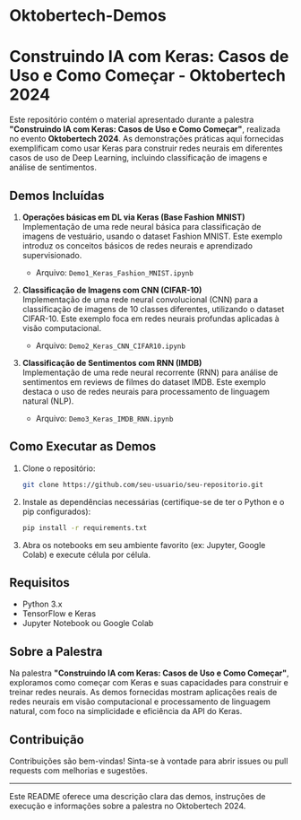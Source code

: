 # Oktobertech-Demos

# Construindo IA com Keras: Casos de Uso e Como Começar - Oktobertech 2024

Este repositório contém o material apresentado durante a palestra **"Construindo IA com Keras: Casos de Uso e Como Começar"**, realizada no evento **Oktobertech 2024**. As demonstrações práticas aqui fornecidas exemplificam como usar Keras para construir redes neurais em diferentes casos de uso de Deep Learning, incluindo classificação de imagens e análise de sentimentos.

## Demos Incluídas

1. **Operações básicas em DL via Keras (Base Fashion MNIST)**  
   Implementação de uma rede neural básica para classificação de imagens de vestuário, usando o dataset Fashion MNIST. Este exemplo introduz os conceitos básicos de redes neurais e aprendizado supervisionado.

   - Arquivo: `Demo1_Keras_Fashion_MNIST.ipynb`

2. **Classificação de Imagens com CNN (CIFAR-10)**  
   Implementação de uma rede neural convolucional (CNN) para a classificação de imagens de 10 classes diferentes, utilizando o dataset CIFAR-10. Este exemplo foca em redes neurais profundas aplicadas à visão computacional.

   - Arquivo: `Demo2_Keras_CNN_CIFAR10.ipynb`

3. **Classificação de Sentimentos com RNN (IMDB)**  
   Implementação de uma rede neural recorrente (RNN) para análise de sentimentos em reviews de filmes do dataset IMDB. Este exemplo destaca o uso de redes neurais para processamento de linguagem natural (NLP).

   - Arquivo: `Demo3_Keras_IMDB_RNN.ipynb`

## Como Executar as Demos

1. Clone o repositório:
   ```bash
   git clone https://github.com/seu-usuario/seu-repositorio.git
   ```
2. Instale as dependências necessárias (certifique-se de ter o Python e o pip configurados):
   ```bash
   pip install -r requirements.txt
   ```
3. Abra os notebooks em seu ambiente favorito (ex: Jupyter, Google Colab) e execute célula por célula.

## Requisitos

- Python 3.x
- TensorFlow e Keras
- Jupyter Notebook ou Google Colab

## Sobre a Palestra

Na palestra **"Construindo IA com Keras: Casos de Uso e Como Começar"**, exploramos como começar com Keras e suas capacidades para construir e treinar redes neurais. As demos fornecidas mostram aplicações reais de redes neurais em visão computacional e processamento de linguagem natural, com foco na simplicidade e eficiência da API do Keras.

## Contribuição

Contribuições são bem-vindas! Sinta-se à vontade para abrir issues ou pull requests com melhorias e sugestões.

---

Este README oferece uma descrição clara das demos, instruções de execução e informações sobre a palestra no Oktobertech 2024.
